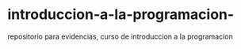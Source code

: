 # introduccion-a-la-programacion-
repositorio para evidencias, curso de introduccion a la programacion 
